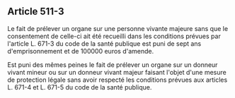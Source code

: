 Article 511-3
----
Le fait de prélever un organe sur une personne vivante majeure sans que le
consentement de celle-ci ait été recueilli dans les conditions prévues par
l'article L. 671-3 du code de la santé publique est puni de sept ans
d'emprisonnement et de 100000 euros d'amende.

Est puni des mêmes peines le fait de prélever un organe sur un donneur vivant
mineur ou sur un donneur vivant majeur faisant l'objet d'une mesure de
protection légale sans avoir respecté les conditions prévues aux articles L.
671-4 et L. 671-5 du code de la santé publique.
